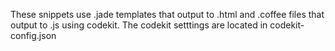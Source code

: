 These snippets use .jade templates that output to .html and .coffee files that output to .js using codekit.
The codekit setttings are located in codekit-config.json
